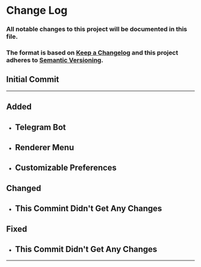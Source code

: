 # __Change Log__
### All notable changes to this project will be documented in this file.
### The format is based on [__Keep a Changelog__](https://keepachangelog.com/en/1.0.0/) and this project adheres to [__Semantic Versioning__](https://semver.org/).

## __Initial Commit__
---
## __Added__
* ## Telegram Bot
* ## Renderer Menu
* ## Customizable Preferences
## __Changed__
* ## This Commint Didn't Get Any Changes
## __Fixed__
* ## This Commit Didn't Get Any Changes
---